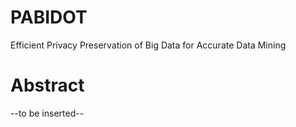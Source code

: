 # PABIDOT
Efficient Privacy Preservation of Big Data for Accurate Data Mining

# Abstract
--to be inserted--


